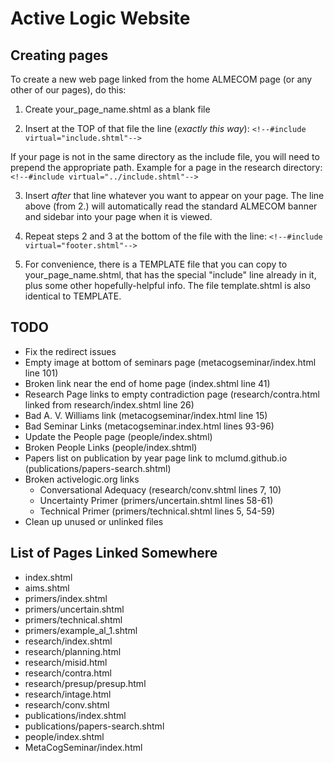 # Active Logic Website
## Creating pages
To create a new web page linked from the home ALMECOM page
(or any other of our pages), do this:

1. Create your_page_name.shtml as a blank file

2. Insert at the TOP of that file the line (*exactly this way*): `<!--#include virtual="include.shtml"-->`

If your page is not in the same directory as the include file, you will need to prepend the appropriate path. 
Example for a page in the research directory:
`<!--#include virtual="../include.shtml"-->`


3. Insert *after* that line whatever you want to appear on your
page.  The line above (from 2.) will automatically read the
standard ALMECOM banner and sidebar into your page when it is
viewed.

4. Repeat steps 2 and 3 at the bottom of the file with the line: `<!--#include virtual="footer.shtml"-->`

5. For convenience, there is a TEMPLATE file that you can copy
to your_page_name.shtml, that has the special "include" line
already in it, plus some other hopefully-helpful info.  The
file template.shtml is also identical to TEMPLATE.


## TODO

* Fix the redirect issues
* Empty image at bottom of seminars page (metacogseminar/index.html line 101)
* Broken link near the end of home page (index.shtml line 41)
* Research Page links to empty contradiction page (research/contra.html linked from research/index.shtml line 26)
* Bad A. V. Williams link (metacogseminar/index.html line 15)
* Bad Seminar Links (metacogseminar.index.html lines 93-96)
* Update the People page (people/index.shtml)
* Broken People Links (people/index.shtml)
* Papers list on publication by year page link to mclumd.github.io (publications/papers-search.shtml)
* Broken activelogic.org links
    * Conversational Adequacy (research/conv.shtml lines 7, 10)
    * Uncertainty Primer (primers/uncertain.shtml lines 58-61)
    * Technical Primer (primers/technical.shtml lines 5, 54-59)
* Clean up unused or unlinked files

## List of Pages Linked Somewhere
* index.shtml
* aims.shtml
* primers/index.shtml
* primers/uncertain.shtml
* primers/technical.shtml
* primers/example_al_1.shtml
* research/index.shtml
* research/planning.html
* research/misid.html
* research/contra.html
* research/presup/presup.html
* research/intage.html
* research/conv.shtml
* publications/index.shtml
* publications/papers-search.shtml
* people/index.shtml
* MetaCogSeminar/index.html

